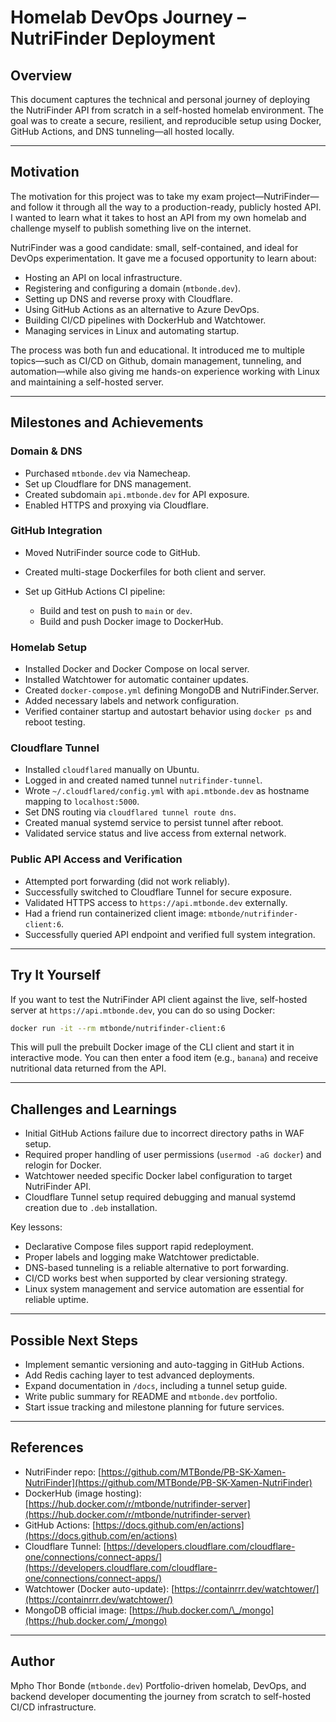 # Homelab DevOps Journey – NutriFinder Deployment

## Overview

This document captures the technical and personal journey of deploying the NutriFinder API from scratch in a self-hosted homelab environment. The goal was to create a secure, resilient, and reproducible setup using Docker, GitHub Actions, and DNS tunneling—all hosted locally.

---

## Motivation

The motivation for this project was to take my exam project—NutriFinder—and follow it through all the way to a production-ready, publicly hosted API. I wanted to learn what it takes to host an API from my own homelab and challenge myself to publish something live on the internet.

NutriFinder was a good candidate: small, self-contained, and ideal for DevOps experimentation. It gave me a focused opportunity to learn about:

* Hosting an API on local infrastructure.
* Registering and configuring a domain (`mtbonde.dev`).
* Setting up DNS and reverse proxy with Cloudflare.
* Using GitHub Actions as an alternative to Azure DevOps.
* Building CI/CD pipelines with DockerHub and Watchtower.
* Managing services in Linux and automating startup.

The process was both fun and educational. It introduced me to multiple topics—such as CI/CD on Github, domain management, tunneling, and automation—while also giving me hands-on experience working with Linux and maintaining a self-hosted server.

---

## Milestones and Achievements

### Domain & DNS

* Purchased `mtbonde.dev` via Namecheap.
* Set up Cloudflare for DNS management.
* Created subdomain `api.mtbonde.dev` for API exposure.
* Enabled HTTPS and proxying via Cloudflare.

### GitHub Integration

* Moved NutriFinder source code to GitHub.
* Created multi-stage Dockerfiles for both client and server.
* Set up GitHub Actions CI pipeline:

    * Build and test on push to `main` or `dev`.
    * Build and push Docker image to DockerHub.

### Homelab Setup

* Installed Docker and Docker Compose on local server.
* Installed Watchtower for automatic container updates.
* Created `docker-compose.yml` defining MongoDB and NutriFinder.Server.
* Added necessary labels and network configuration.
* Verified container startup and autostart behavior using `docker ps` and reboot testing.

### Cloudflare Tunnel

* Installed `cloudflared` manually on Ubuntu.
* Logged in and created named tunnel `nutrifinder-tunnel`.
* Wrote `~/.cloudflared/config.yml` with `api.mtbonde.dev` as hostname mapping to `localhost:5000`.
* Set DNS routing via `cloudflared tunnel route dns`.
* Created manual systemd service to persist tunnel after reboot.
* Validated service status and live access from external network.

### Public API Access and Verification

* Attempted port forwarding (did not work reliably).
* Successfully switched to Cloudflare Tunnel for secure exposure.
* Validated HTTPS access to `https://api.mtbonde.dev` externally.
* Had a friend run containerized client image: `mtbonde/nutrifinder-client:6`.
* Successfully queried API endpoint and verified full system integration.

---

## Try It Yourself

If you want to test the NutriFinder API client against the live, self-hosted server at `https://api.mtbonde.dev`, you can do so using Docker:

```bash
docker run -it --rm mtbonde/nutrifinder-client:6
```

This will pull the prebuilt Docker image of the CLI client and start it in interactive mode. You can then enter a food item (e.g., `banana`) and receive nutritional data returned from the API.

---

## Challenges and Learnings

* Initial GitHub Actions failure due to incorrect directory paths in WAF setup.
* Required proper handling of user permissions (`usermod -aG docker`) and relogin for Docker.
* Watchtower needed specific Docker label configuration to target NutriFinder API.
* Cloudflare Tunnel setup required debugging and manual systemd creation due to `.deb` installation.

Key lessons:

* Declarative Compose files support rapid redeployment.
* Proper labels and logging make Watchtower predictable.
* DNS-based tunneling is a reliable alternative to port forwarding.
* CI/CD works best when supported by clear versioning strategy.
* Linux system management and service automation are essential for reliable uptime.

---

## Possible Next Steps

* Implement semantic versioning and auto-tagging in GitHub Actions.
* Add Redis caching layer to test advanced deployments.
* Expand documentation in `/docs`, including a tunnel setup guide.
* Write public summary for README and `mtbonde.dev` portfolio.
* Start issue tracking and milestone planning for future services.

---

## References

* NutriFinder repo: [https://github.com/MTBonde/PB-SK-Xamen-NutriFinder](https://github.com/MTBonde/PB-SK-Xamen-NutriFinder)
* DockerHub (image hosting): [https://hub.docker.com/r/mtbonde/nutrifinder-server](https://hub.docker.com/r/mtbonde/nutrifinder-server)
* GitHub Actions: [https://docs.github.com/en/actions](https://docs.github.com/en/actions)
* Cloudflare Tunnel: [https://developers.cloudflare.com/cloudflare-one/connections/connect-apps/](https://developers.cloudflare.com/cloudflare-one/connections/connect-apps/)
* Watchtower (Docker auto-update): [https://containrrr.dev/watchtower/](https://containrrr.dev/watchtower/)
* MongoDB official image: [https://hub.docker.com/\_/mongo](https://hub.docker.com/_/mongo)

---

## Author

Mpho Thor Bonde (`mtbonde.dev`)
Portfolio-driven homelab, DevOps, and backend developer documenting the journey from scratch to self-hosted CI/CD infrastructure.
